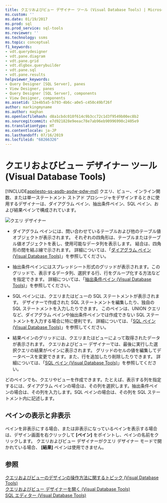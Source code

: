 ```yaml
---
title: クエリおよびビュー デザイナー ツール (Visual Database Tools) | Microsoft Docs
ms.custom: ''
ms.date: 01/19/2017
ms.prod: sql
ms.prod_service: sql-tools
ms.reviewer: ''
ms.technology: ssms
ms.topic: conceptual
f1_keywords:
- vdt.querydesigner
- vdt.pane.diagram
- vdt.pane.grid
- vdt.dlgbox.querybuilder
- vdt.pane.sql
- vdt.pane.results
helpviewer_keywords:
- Query Designer [SQL Server], panes
- View Designer, panes
- Query Designer [SQL Server], components
- View Designer, components
ms.assetid: 12e4b5a5-b793-4b6c-a0e5-c450c49bf26f
author: markingmyname
ms.author: maghan
ms.openlocfilehash: d8a1cbdc010f614c9b3cc72c1d3f9549b00ec8b2
ms.sourcegitcommit: e7d921828e9eeac78e7ab96eb90996990c2405e9
ms.translationtype: HT
ms.contentlocale: ja-JP
ms.lasthandoff: 07/16/2019
ms.locfileid: "68266326"
---
```

# <a name="query-and-view-designer-tools-visual-database-tools"></a>クエリおよびビュー デザイナー ツール (Visual Database Tools)
[!INCLUDE[appliesto-ss-asdb-asdw-pdw-md](../../includes/appliesto-ss-asdb-asdw-pdw-md.md)]
クエリ、ビュー、インライン関数、または単一ステートメント ストアド プロシージャをデザインするときに使用するデザイナーは、ダイアグラム ペイン、抽出条件ペイン、SQL ペイン、および結果ペインで構成されています。  
  
![クエリ デザイナー](../../ssms/visual-db-tools/media/vs_queryviewdsgpanes.gif "クエリ デザイナー")  
  
-   ダイアグラム ペインには、問い合わせているテーブルおよび他のテーブル値オブジェクトが表示されます。 それぞれの四角形は、テーブルまたはテーブル値オブジェクトを表し、使用可能なデータ列を表示します。 結合は、四角形の間を結ぶ線で示されます。 詳細については、「[ダイアグラム ペイン (Visual Database Tools)](../../ssms/visual-db-tools/diagram-pane-visual-database-tools.md)」を参照してください。  
  
-   抽出条件ペインにはスプレッドシート形式のグリッドが表示されます。このグリッドで、表示するデータ列、選択する行、行をグループ化する方法などを指定できます。 詳細については、「[抽出条件ペイン (Visual Database Tools)](../../ssms/visual-db-tools/criteria-pane-visual-database-tools.md)」を参照してください。  
  
-   SQL ペインには、クエリまたはビューの SQL ステートメントが表示されます。 デザイナーで作成された SQL ステートメントを編集したり、独自の SQL ステートメントを入力したりできます。 このペインは、UNION クエリなど、ダイアグラム ペインや抽出条件ペインでは作成できない SQL ステートメントを入力する場合に特に便利です。 詳細については、「[SQL ペイン (Visual Database Tools)](../../ssms/visual-db-tools/sql-pane-visual-database-tools.md)」を参照してください。  
  
-   結果ペインのグリッドには、クエリまたはビューによって取得されたデータが表示されます。 クエリおよびビュー デザイナーでは、最後に実行した選択クエリの結果がペインに表示されます。 グリッドのセルの値を編集してデータベースを変更できます。また、行を追加したり削除したりできます。 詳細については、「[SQL ペイン (Visual Database Tools)](../../ssms/visual-db-tools/results-pane-visual-database-tools.md)」を参照してください。  
  
どのペインでも、クエリやビューを作成できます。たとえば、表示する列を指定するには、ダイアグラム ペインの場合は、その列を選択します。抽出条件ペインの場合は、その列を入力します。SQL ペインの場合は、その列を SQL ステートメント内に記述します。  
  
## <a name="displaying-and-hiding-panes"></a>ペインの表示と非表示  
ペインを非表示にする場合、または非表示になっているペインを表示する場合は、デザイン画面を右クリックして **[ペイン]** をポイントし、ペインの名前をクリックします。 クエリおよびビュー デザイナーがクエリ デザイナー モードで開かれている場合、 **[結果]** ペインは使用できません。  
  
## <a name="see-also"></a>参照  
[クエリおよびビューのデザインの操作方法に関するトピック (Visual Database Tools)](../../ssms/visual-db-tools/design-queries-and-views-how-to-topics-visual-database-tools.md)  
[クエリおよびビュー デザイナーを開く (Visual Database Tools)](../../ssms/visual-db-tools/open-the-query-and-view-designer-visual-database-tools.md)  
[SQL エディター (Visual Database Tools)](../../ssms/visual-db-tools/sql-editor-visual-database-tools.md)  
  

